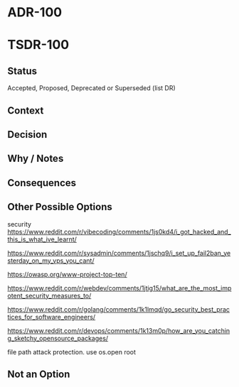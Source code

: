 # ADR-100
# TSDR-100

## Status

Accepted, Proposed, Deprecated or Superseded (list DR)

## Context



## Decision



## Why / Notes



## Consequences



## Other Possible Options

security
https://www.reddit.com/r/vibecoding/comments/1js0kd4/i_got_hacked_and_this_is_what_ive_learnt/

https://www.reddit.com/r/sysadmin/comments/1jschq9/i_set_up_fail2ban_yesterday_on_my_vps_you_cant/

https://owasp.org/www-project-top-ten/

https://www.reddit.com/r/webdev/comments/1jtig15/what_are_the_most_impotent_security_measures_to/

https://www.reddit.com/r/golang/comments/1k1lmqd/go_security_best_practices_for_software_engineers/

https://www.reddit.com/r/devops/comments/1k13m0p/how_are_you_catching_sketchy_opensource_packages/

file path attack protection. use os.open root

## Not an Option

